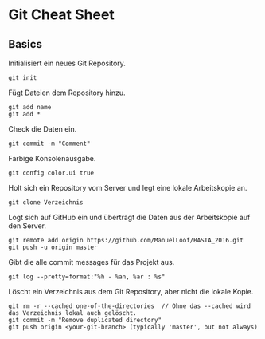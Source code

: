 
# Git Cheat Sheet #

## Basics ##

Initialisiert ein neues Git Repository.

    git init

Fügt Dateien dem Repository hinzu.

    git add name
    git add *

Check die Daten ein.

    git commit -m "Comment"

Farbige Konsolenausgabe.

    git config color.ui true

Holt sich ein Repository vom Server und legt eine lokale
Arbeitskopie an.

    git clone Verzeichnis

Logt sich auf GitHub ein und überträgt die Daten aus der Arbeitskopie auf den Server.

    git remote add origin https://github.com/ManuelLoof/BASTA_2016.git
    git push -u origin master

Gibt die alle commit messages für das Projekt aus.

    git log --pretty=format:"%h - %an, %ar : %s"
    
Löscht ein Verzeichnis aus dem Git Repository, aber nicht die lokale Kopie.

    git rm -r --cached one-of-the-directories  // Ohne das --cached wird das Verzeichnis lokal auch gelöscht.
    git commit -m "Remove duplicated directory"
    git push origin <your-git-branch> (typically 'master', but not always)
    
